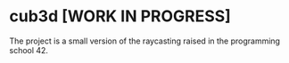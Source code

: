 # cub3d [WORK IN PROGRESS]
The project is a small version of the raycasting raised in the programming school 42.

